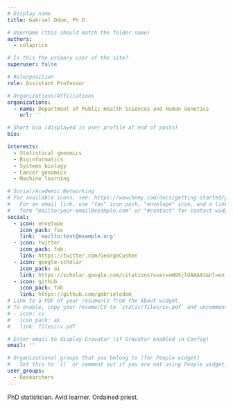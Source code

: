 ```yaml
---
# Display name
title: Gabriel Odom, Ph.D.

# Username (this should match the folder name)
authors:
  - colaprico

# Is this the primary user of the site?
superuser: false

# Role/position
role: Assistant Professor

# Organizations/Affiliations
organizations:
  - name: Department of Public Health Sciences and Human Genetics
    url: ''

# Short bio (displayed in user profile at end of posts)
bio: 

interests:
  - Statistical genomics
  - Bioinformatics
  - Systems biology
  - Cancer genomics
  - Machine learning

# Social/Academic Networking
# For available icons, see: https://wowchemy.com/docs/getting-started/page-builder/#icons
#   For an email link, use "fas" icon pack, "envelope" icon, and a link in the
#   form "mailto:your-email@example.com" or "#contact" for contact widget.
social:
  - icon: envelope
    icon_pack: fas
    link: 'mailto:test@example.org'
  - icon: twitter
    icon_pack: fab
    link: https://twitter.com/GeorgeCushen
  - icon: google-scholar
    icon_pack: ai
    link: https://scholar.google.com/citations?user=mH95jlUAAAAJ&hl=en
  - icon: github
    icon_pack: fab
    link: https://github.com/gabrielodom
# Link to a PDF of your resume/CV from the About widget.
# To enable, copy your resume/CV to `static/files/cv.pdf` and uncomment the lines below.
# - icon: cv
#   icon_pack: ai
#   link: files/cv.pdf

# Enter email to display Gravatar (if Gravatar enabled in Config)
email: ''

# Organizational groups that you belong to (for People widget)
#   Set this to `[]` or comment out if you are not using People widget.
user_groups:
  - Researchers
---
```


PhD statistician. Avid learner. Ordained priest.
